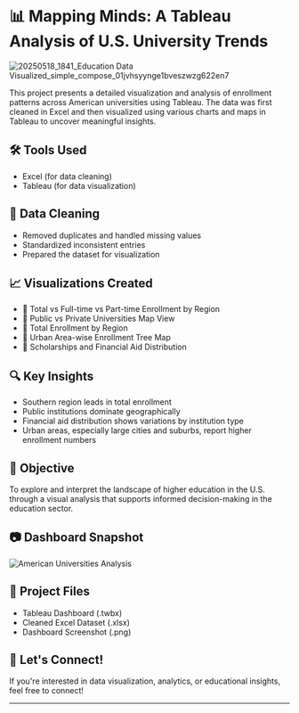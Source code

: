 
# 📊 Mapping Minds: A Tableau Analysis of U.S. University Trends

![20250518_1841_Education Data Visualized_simple_compose_01jvhsyynge1bveszwzg622en7](https://github.com/user-attachments/assets/2333699f-f66b-4480-8024-e76ea5d81911)

This project presents a detailed visualization and analysis of enrollment patterns across American universities using Tableau. The data was first cleaned in Excel and then visualized using various charts and maps in Tableau to uncover meaningful insights.

## 🛠 Tools Used
- Excel (for data cleaning)
- Tableau (for data visualization)

## 🧹 Data Cleaning
- Removed duplicates and handled missing values
- Standardized inconsistent entries
- Prepared the dataset for visualization

## 📈 Visualizations Created
- 📌 Total vs Full-time vs Part-time Enrollment by Region
- 📌 Public vs Private Universities Map View
- 📌 Total Enrollment by Region
- 📌 Urban Area-wise Enrollment Tree Map
- 📌 Scholarships and Financial Aid Distribution

## 🔍 Key Insights
- Southern region leads in total enrollment
- Public institutions dominate geographically
- Financial aid distribution shows variations by institution type
- Urban areas, especially large cities and suburbs, report higher enrollment numbers

## 🎯 Objective
To explore and interpret the landscape of higher education in the U.S. through a visual analysis that supports informed decision-making in the education sector.

## 📷 Dashboard Snapshot
![American Universities Analysis](Tableau%202.png)

## 📁 Project Files
- Tableau Dashboard (.twbx)
- Cleaned Excel Dataset (.xlsx)
- Dashboard Screenshot (.png)

## 🤝 Let's Connect!
If you're interested in data visualization, analytics, or educational insights, feel free to connect!

---
